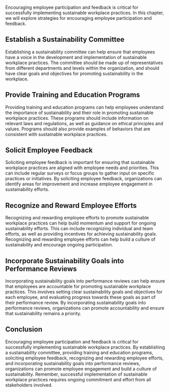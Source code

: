 
Encouraging employee participation and feedback is critical for successfully implementing sustainable workplace practices. In this chapter, we will explore strategies for encouraging employee participation and feedback.

Establish a Sustainability Committee
------------------------------------

Establishing a sustainability committee can help ensure that employees have a voice in the development and implementation of sustainable workplace practices. The committee should be made up of representatives from different departments and levels within the organization, and should have clear goals and objectives for promoting sustainability in the workplace.

Provide Training and Education Programs
---------------------------------------

Providing training and education programs can help employees understand the importance of sustainability and their role in promoting sustainable workplace practices. These programs should include information on relevant laws and regulations, as well as guidance on ethical principles and values. Programs should also provide examples of behaviors that are consistent with sustainable workplace practices.

Solicit Employee Feedback
-------------------------

Soliciting employee feedback is important for ensuring that sustainable workplace practices are aligned with employee needs and priorities. This can include regular surveys or focus groups to gather input on specific practices or initiatives. By soliciting employee feedback, organizations can identify areas for improvement and increase employee engagement in sustainability efforts.

Recognize and Reward Employee Efforts
-------------------------------------

Recognizing and rewarding employee efforts to promote sustainable workplace practices can help build momentum and support for ongoing sustainability efforts. This can include recognizing individual and team efforts, as well as providing incentives for achieving sustainability goals. Recognizing and rewarding employee efforts can help build a culture of sustainability and encourage ongoing participation.

Incorporate Sustainability Goals into Performance Reviews
---------------------------------------------------------

Incorporating sustainability goals into performance reviews can help ensure that employees are accountable for promoting sustainable workplace practices. This involves setting clear sustainability goals and objectives for each employee, and evaluating progress towards these goals as part of their performance review. By incorporating sustainability goals into performance reviews, organizations can promote accountability and ensure that sustainability remains a priority.

Conclusion
----------

Encouraging employee participation and feedback is critical for successfully implementing sustainable workplace practices. By establishing a sustainability committee, providing training and education programs, soliciting employee feedback, recognizing and rewarding employee efforts, and incorporating sustainability goals into performance reviews, organizations can promote employee engagement and build a culture of sustainability. Remember, successful implementation of sustainable workplace practices requires ongoing commitment and effort from all stakeholders involved.
